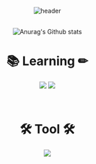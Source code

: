 <div align="center">

![header](https://capsule-render.vercel.app/api?type=waving&reversal=true&color=timeGradient&height=300&section=header&text=MinSeung🎈%20&fontSize=90)<br><br>

<div align="center">

![Anurag's Github stats](https://github-readme-stats.vercel.app/api?username=wksoskwl&show_icons=true&theme=nightowl)

</div>

<h1 align="center"><b>📚 Learning ✏</b></h1>
<p align="center">
<img src="https://img.shields.io/badge/arduino-00979D?style=flat&logo=arduino&logoColor=white"/></a>
<img src="https://img.shields.io/badge/C-A8B9CC?style=flat&logo=C&logoColor=white"/></a>
</p><br>
<h1 align="center"><b>🛠 Tool 🛠</b></h1>
<p align="center">
<img src="https://img.shields.io/badge/arduino-00979D?style=flat&logo=arduino&logoColor=white"/></a>
</P>
